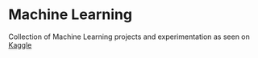# Machine Learning

Collection of Machine Learning projects and experimentation as seen on [Kaggle](https://www.kaggle.com/niekvanderzwaag/code)
